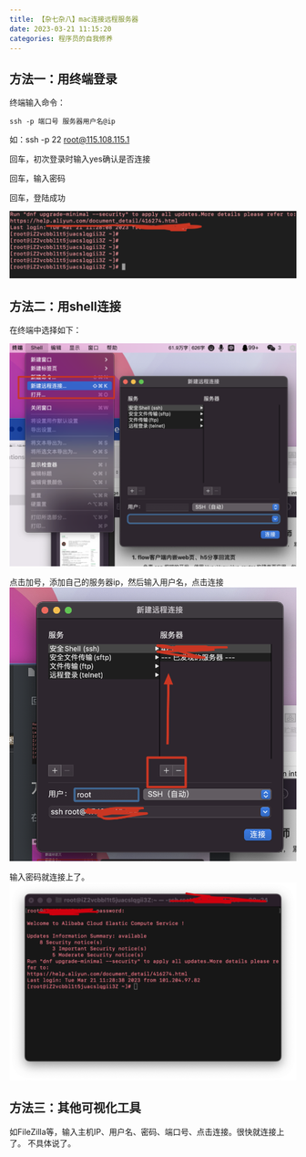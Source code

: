 ```yaml
---
title: 【杂七杂八】mac连接远程服务器
date: 2023-03-21 11:15:20
categories: 程序员的自我修养
---
```

## 方法一：用终端登录
终端输入命令：

`ssh -p 端口号 服务器用户名@ip`

如：ssh -p 22 root@115.108.115.1

回车，初次登录时输入yes确认是否连接

回车，输入密码

回车，登陆成功

![](/images/image-20230321113354768.png)

## 方法二：用shell连接

在终端中选择如下：

![](/images/image-20230321113702555.png)

点击加号，添加自己的服务器ip，然后输入用户名，点击连接
![](/images/image-20230321115405188.png)

输入密码就连接上了。
![](/images/image-20230321115534751.png)

## 方法三：其他可视化工具
如FileZilla等，输入主机IP、用户名、密码、端口号、点击连接。很快就连接上了。
不具体说了。
